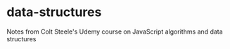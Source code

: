 # data-structures
Notes from Colt Steele's Udemy course on JavaScript algorithms and data structures
